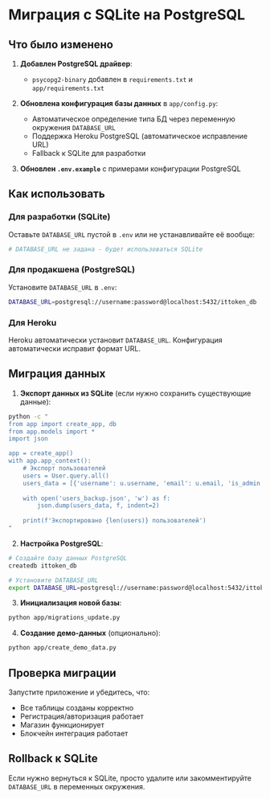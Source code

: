 # Миграция с SQLite на PostgreSQL

## Что было изменено

1. **Добавлен PostgreSQL драйвер**: 
   - `psycopg2-binary` добавлен в `requirements.txt` и `app/requirements.txt`

2. **Обновлена конфигурация базы данных** в `app/config.py`:
   - Автоматическое определение типа БД через переменную окружения `DATABASE_URL`
   - Поддержка Heroku PostgreSQL (автоматическое исправление URL)
   - Fallback к SQLite для разработки

3. **Обновлен `.env.example`** с примерами конфигурации PostgreSQL

## Как использовать

### Для разработки (SQLite)
Оставьте `DATABASE_URL` пустой в `.env` или не устанавливайте её вообще:
```bash
# DATABASE_URL не задана - будет использоваться SQLite
```

### Для продакшена (PostgreSQL)
Установите `DATABASE_URL` в `.env`:
```bash
DATABASE_URL=postgresql://username:password@localhost:5432/ittoken_db
```

### Для Heroku
Heroku автоматически установит `DATABASE_URL`. Конфигурация автоматически исправит формат URL.

## Миграция данных

1. **Экспорт данных из SQLite** (если нужно сохранить существующие данные):
```bash
python -c "
from app import create_app, db
from app.models import *
import json

app = create_app()
with app.app_context():
    # Экспорт пользователей
    users = User.query.all()
    users_data = [{'username': u.username, 'email': u.email, 'is_admin': u.is_admin} for u in users]
    
    with open('users_backup.json', 'w') as f:
        json.dump(users_data, f, indent=2)
    
    print(f'Экспортировано {len(users)} пользователей')
"
```

2. **Настройка PostgreSQL**:
```bash
# Создайте базу данных PostgreSQL
createdb ittoken_db

# Установите DATABASE_URL
export DATABASE_URL=postgresql://username:password@localhost:5432/ittoken_db
```

3. **Инициализация новой базы**:
```bash
python app/migrations_update.py
```

4. **Создание демо-данных** (опционально):
```bash
python app/create_demo_data.py
```

## Проверка миграции

Запустите приложение и убедитесь, что:
- Все таблицы созданы корректно
- Регистрация/авторизация работает
- Магазин функционирует
- Блокчейн интеграция работает

## Rollback к SQLite

Если нужно вернуться к SQLite, просто удалите или закомментируйте `DATABASE_URL` в переменных окружения.
